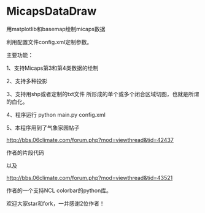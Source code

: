 # MicapsDataDraw

用matplotlib和basemap绘制micaps数据

利用配置文件config.xml定制参数。

主要功能：

1、支持Micaps第3和第4类数据的绘制

2、支持多种投影

3、支持用shp或者定制的txt文件 所形成的单个或多个闭合区域切图，也就是所谓的白化。

4、程序运行 python main.py config.xml

5、本程序用到了气象家园帖子
 
   http://bbs.06climate.com/forum.php?mod=viewthread&tid=42437
   
   作者的片段代码
   
   以及
   
   http://bbs.06climate.com/forum.php?mod=viewthread&tid=43521
   
   作者的一个支持NCL colorbar的python库。
   
   欢迎大家star和fork，一并感谢2位作者！

